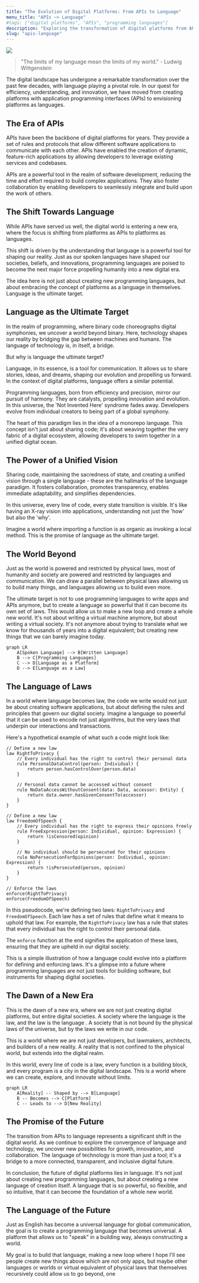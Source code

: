 ```yaml
---
title: "The Evolution of Digital Platforms: From APIs to Language"
menu_title: "APIs ~> Language"
#tags: ["digital platforms", "APIs", "programming languages"]
description: "Exploring the transformation of digital platforms from APIs to languages, and the potential of language as the ultimate target for shaping our digital future."
slug: "apis-language"
---
```


![](./apis-language.png)

> "The limits of my language mean the limits of my world." - Ludwig Wittgenstein

The digital landscape has undergone a remarkable transformation over the past few decades, with language playing a pivotal role. In our quest for efficiency, understanding, and innovation, we have moved from creating platforms with application programming interfaces (APIs) to envisioning platforms as languages.

## The Era of APIs

APIs have been the backbone of digital platforms for years. They provide a set of rules and protocols that allow different software applications to communicate with each other. APIs have enabled the creation of dynamic, feature-rich applications by allowing developers to leverage existing services and codebases.

APIs are a powerful tool in the realm of software development, reducing the time and effort required to build complex applications. They also foster collaboration by enabling developers to seamlessly integrate and build upon the work of others.

## The Shift Towards Language

While APIs have served us well, the digital world is entering a new era, where the focus is shifting from platforms as APIs to platforms as languages.

This shift is driven by the understanding that language is a powerful tool for shaping our reality. Just as our spoken languages have shaped our societies, beliefs, and innovations, programming languages are poised to become the next major force propelling humanity into a new digital era.

The idea here is not just about creating new programming languages, but about embracing the concept of platforms as a language in themselves. Language is the ultimate target.

## Language as the Ultimate Target

In the realm of programming, where binary code choreographs digital symphonies, we uncover a world beyond binary. Here, technology shapes our reality by bridging the gap between machines and humans. The language of technology is, in itself, a bridge.

But why is language the ultimate target?

Language, in its essence, is a tool for communication. It allows us to share stories, ideas, and dreams, shaping our evolution and propelling us forward. In the context of digital platforms, language offers a similar potential.

Programming languages, born from efficiency and precision, mirror our pursuit of harmony. They are catalysts, propelling innovation and evolution. In this universe, the 'Not Invented Here' syndrome fades away. Developers evolve from individual creators to being part of a global symphony.

The heart of this paradigm lies in the idea of a monorepo language. This concept isn't just about sharing code; it's about weaving together the very fabric of a digital ecosystem, allowing developers to swim together in a unified digital ocean.

## The Power of a Unified Vision

Sharing code, maintaining the sacredness of state, and creating a unified vision through a single language - these are the hallmarks of the language paradigm. It fosters collaboration, promotes transparency, enables immediate adaptability, and simplifies dependencies.

In this universe, every line of code, every state transition is visible. It's like having an X-ray vision into applications, understanding not just the 'how' but also the 'why'.

Imagine a world where importing a function is as organic as invoking a local method. This is the promise of language as the ultimate target.

## The World Beyond

Just as the world is powered and restricted by physical laws, most of humanity and society are powered and restricted by languages and communication. We can draw a parallel between physical laws allowing us to build many things, and languages allowing us to build even more.

The ultimate target is not to use programming languages to write apps and APIs anymore, but to create a language so powerful that it can become its own set of laws. This would allow us to make a new loop and create a whole new world. It's not about writing a virtual machine anymore, but about writing a virtual society. It's not anymore about trying to translate what we know for thousands of years into a digital equivalent; but creating new things that we can barely imagine today.

```mermaid
graph LR
    A[Spoken Language] --> B[Written Language]
    B --> C[Programming Languages]
    C --> D[Language as a Platform]
    D --> E[Language as a Law]
```

## The Language of Laws

In a world where language becomes law, the code we write would not just be about creating software applications, but about defining the rules and principles that govern our digital society. Imagine a language so powerful that it can be used to encode not just algorithms, but the very laws that underpin our interactions and transactions.

Here's a hypothetical example of what such a code might look like:

```pseudocode
// Define a new law
law RightToPrivacy {
    // Every individual has the right to control their personal data
    rule PersonalDataControl(person: Individual) {
        return person.hasControlOver(person.data)
    }

    // Personal data cannot be accessed without consent
    rule NoDataAccessWithoutConsent(data: Data, accessor: Entity) {
        return data.owner.hasGivenConsentTo(accessor)
    }
}

// Define a new law
law FreedomOfSpeech {
    // Every individual has the right to express their opinions freely
    rule FreeExpression(person: Individual, opinion: Expression) {
        return !isCensored(opinion)
    }

    // No individual should be persecuted for their opinions
    rule NoPersecutionForOpinions(person: Individual, opinion: Expression) {
        return !isPersecuted(person, opinion)
    }
}

// Enforce the laws
enforce(RightToPrivacy)
enforce(FreedomOfSpeech)
```

In this pseudocode, we're defining two laws: `RightToPrivacy` and `FreedomOfSpeech`. Each law has a set of rules that define what it means to uphold that law. For example, the `RightToPrivacy` law has a rule that states that every individual has the right to control their personal data.

The `enforce` function at the end signifies the application of these laws, ensuring that they are upheld in our digital society.

This is a simple illustration of how a language could evolve into a platform for defining and enforcing laws. It's a glimpse into a future where programming languages are not just tools for building software, but instruments for shaping digital societies.

## The Dawn of a New Era

This is the dawn of a new era, where we are not just creating digital platforms, but entire digital societies. A society where the language is the law, and the law is the language . A society that is not bound by the physical laws of the universe, but by the laws we write in our code.

This is a world where we are not just developers, but lawmakers, architects, and builders of a new reality. A reality that is not confined to the physical world, but extends into the digital realm.

In this world, every line of code is a law, every function is a building block, and every program is a city in the digital landscape. This is a world where we can create, explore, and innovate without limits.

```mermaid
graph LR
    A[Reality] -- Shaped by --> B[Language]
    B -- Becomes --> C[Platform]
    C -- Leads to --> D[New Reality]
```

## The Promise of the Future

The transition from APIs to language represents a significant shift in the digital world. As we continue to explore the convergence of language and technology, we uncover new possibilities for growth, innovation, and collaboration. The language of technology is more than just a tool; it's a bridge to a more connected, transparent, and inclusive digital future.

In conclusion, the future of digital platforms lies in language. It's not just about creating new programming languages, but about creating a new language of creation itself. A language that is so powerful, so flexible, and so intuitive, that it can become the foundation of a whole new world.

## The Language of the Future

Just as English has become a universal language for global communication, the goal is to create a programming language that becomes universal. A platform that allows us to "speak" in a building way, always constructing a world.

My goal is to build that language, making a new loop where I hope I'll see people create new things above which are not only apps, but maybe other languages or worlds or virtual equivalent of physical laws that themselves recursively could allow us to go beyond, one
